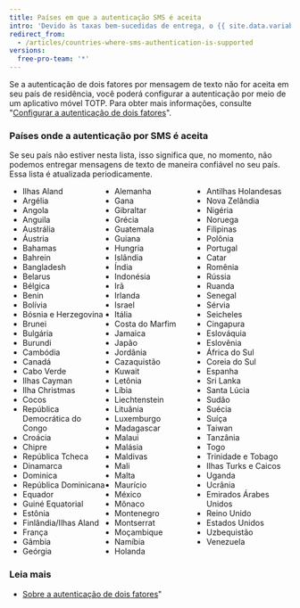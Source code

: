 ```yaml
---
title: Países em que a autenticação SMS é aceita
intro: 'Devido às taxas bem-sucedidas de entrega, o {{ site.data.variables.product.product_name }} aceita apenas a autenticação de dois fatores por SMS em determinados países.'
redirect_from:
  - /articles/countries-where-sms-authentication-is-supported
versions:
  free-pro-team: '*'
---
```


Se a autenticação de dois fatores por mensagem de texto não for aceita em seu país de residência, você poderá configurar a autenticação por meio de um aplicativo móvel TOTP. Para obter mais informações, consulte "[Configurar a autenticação de dois fatores](/articles/configuring-two-factor-authentication)".

### Países onde a autenticação por SMS é aceita

Se seu país não estiver nesta lista, isso significa que, no momento, não podemos entregar mensagens de texto de maneira confiável no seu país. Essa lista é atualizada periodicamente.

<ul style="-webkit-column-count: 3; -moz-column-count: 3; column-count: 3;">
<li>Ilhas Aland</li>
<li>Argélia</li>
<li>Angola</li>
<li>Anguila</li>
<li>Austrália</li>
<li>Áustria</li>
<li>Bahamas</li>
<li>Bahrein</li>
<li>Bangladesh</li>
<li>Belarus</li>
<li>Bélgica</li>
<li>Benin</li>
<li>Bolívia</li>
<li>Bósnia e Herzegovina</li>
<li>Brunei</li>
<li>Bulgária</li>
<li>Burundi</li>
<li>Cambódia</li>
<li>Canadá</li>
<li>Cabo Verde</li>
<li>Ilhas Cayman</li>
<li>Ilha Christmas</li>
<li>Cocos</li>
<li>República Democrática do Congo</li>
<li>Croácia</li>
<li>Chipre</li>
<li>República Tcheca</li>
<li>Dinamarca</li>
<li>Dominica</li>
<li>República Dominicana</li>
<li>Equador</li>
<li>Guiné Equatorial</li>
<li>Estônia</li>
<li>Finlândia/Ilhas Aland</li>
<li>França</li>
<li>Gâmbia</li>
<li>Geórgia</li>
<li>Alemanha</li>
<li>Gana</li>
<li>Gibraltar</li>
<li>Grécia</li>
<li>Guatemala</li>
<li>Guiana</li>
<li>Hungria</li>
<li>Islândia</li>
<li>Índia</li>
<li>Indonésia</li>
<li>Irã</li>
<li>Irlanda</li>
<li>Israel</li>
<li>Itália</li>
<li>Costa do Marfim</li>
<li>Jamaica</li>
<li>Japão</li>
<li>Jordânia</li>
<li>Cazaquistão</li>
<li>Kuwait</li>
<li>Letônia</li>
<li>Líbia</li>
<li>Liechtenstein</li>
<li>Lituânia</li>
<li>Luxemburgo</li>
<li>Madagascar</li>
<li>Malaui</li>
<li>Malásia</li>
<li>Maldivas</li>
<li>Mali</li>
<li>Malta</li>
<li>Maurício</li>
<li>México</li>
<li>Mônaco</li>
<li>Montenegro</li>
<li>Montserrat</li>
<li>Moçambique</li>
<li>Namíbia</li>
<li>Holanda</li>
<li>Antilhas Holandesas</li>
<li>Nova Zelândia</li>
<li>Nigéria</li>
<li>Noruega</li>
<li>Filipinas</li>
<li>Polônia</li>
<li>Portugal</li>
<li>Catar</li>
<li>Romênia</li>
<li>Rússia</li>
<li>Ruanda</li>
<li>Senegal</li>
<li>Sérvia</li>
<li>Seicheles</li>
<li>Cingapura</li>
<li>Eslováquia</li>
<li>Eslovênia</li>
<li>África do Sul</li>
<li>Coreia do Sul</li>
<li>Espanha</li>
<li>Sri Lanka</li>
<li>Santa Lúcia</li>
<li>Sudão</li>
<li>Suécia</li>
<li>Suíça</li>
<li>Taiwan</li>
<li>Tanzânia</li>
<li>Togo</li>
<li>Trinidade e Tobago</li>
<li>Ilhas Turks e Caicos</li>
<li>Uganda</li>
<li>Ucrânia</li>
<li>Emirados Árabes Unidos</li>
<li>Reino Unido</li>
<li>Estados Unidos</li>
<li>Uzbequistão</li>
<li>Venezuela</li>
</ul>

### Leia mais

- [Sobre a autenticação de dois fatores](/articles/about-two-factor-authentication)"
